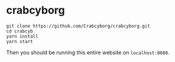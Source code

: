 # crabcyborg

```
git clone https://github.com/Crabcyborg/crabcyborg.git
cd crabcyb
yarn install
yarn start
```

Then you should be running this entire website on `localhost:8080`.
